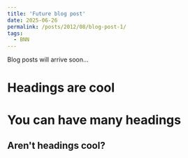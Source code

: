 ```yaml
---
title: 'Future blog post'
date: 2025-06-26
permalink: /posts/2012/08/blog-post-1/
tags:
  - BNN
---
```


Blog posts will arrive soon...

Headings are cool
======

You can have many headings
======

Aren't headings cool?
------